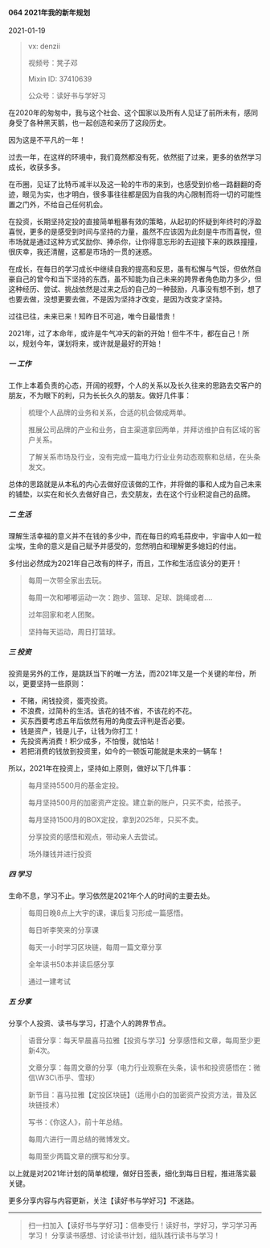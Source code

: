 #### 064 2021年我的新年规划

2021-01-19

> vx: denzii
>
> 视频号：凳子邓
>
> Mixin ID: 37410639
>
> 公众号：读好书与学好习



在2020年的匆匆中，我与这个社会、这个国家以及所有人见证了前所未有，感同身受了各种黑天鹅，也一起创造和亲历了这段历史。

因为这是不平凡的一年！

过去一年，在这样的环境中，我们竟然都没有死，依然挺了过来，更多的依然学习成长，收获多多。

在币圈，见证了比特币减半以及这一轮的牛市的来到，也感受到价格一路翻翻的奇迹，眼见为实，也才明白，很多事往往都是因为自我的内心限制而将一切的可能性置之门外，不给自己任何机会。

在投资，长期坚持定投的直接简单粗暴有效的策略，从起初的怀疑到年终时的浮盈喜悦，更多的是感受到时间与坚持的力量，虽然不应该因为此刻是牛市而喜悦，但市场就是通过这种方式奖励你、捧杀你，让你得意忘形的去迎接下来的跌跌撞撞，很庆幸，我还清醒，这都是市场的一贯的迷惑。

在成长，在每日的学习成长中继续自我的提高和反思，虽有松懈与气馁，但依然自豪自己的曾今和当下坚持的东西，虽不知能为自己未来的跨界者角色助力多少，但这种经历、尝试、挑战依然是过来之后的自己的一种鼓励，凡事没有想不到，想了也要去做，没想更要去做，不是因为坚持才改变，是因为改变才坚持。

过往已往，未来已来！知昨日不可追，唯今日最惜贵！

2021年，过了本命年，或许是牛气冲天的新的开始！但牛不牛，都在自己！所以，规划今年，谋划将来，或许就是最好的开始！

##### 一 工作

工作上本着负责的心态，开阔的视野，个人的关系以及长久往来的思路去交客户的朋友，不为眼下的利，只为长长久久的朋友。做好几件事：

> 梳理个人品牌的业务和关系，合适的机会做成两单。
>
> 推展公司品牌的产业和业务，自主渠道拿回两单，并拜访维护自有区域的客户关系。
>
> 了解关系市场及行业，没有完成一篇电力行业业务动态观察和总结，在头条发文。

总体的思路就是从本私的内心去做好应该做的工作，并将做的事和人成为自己未来的铺垫，以实在和长久去做好自己，去交朋友，去在这个行业积淀自己的品牌。

##### 二  生活

理解生活幸福的意义并不在钱的多少中，而在每日的鸡毛蒜皮中，宇宙中人如一粒尘埃，生命的意义是自己赋予并感受的，忽然明白和理解更多媳妇的付出。

多付出必然成为2021年自己改有的样子，而且，工作和生活应该分的更开！

> 每周一次带全家出去玩。
>
> 每周一次和嘟嘟运动一次：跑步、篮球、足球、跳绳或者....
>
> 过年回家和老人团聚。
>
> 坚持每天运动，周日打篮球。

##### 三 投资

投资是另外的工作，是跳跃当下的唯一方法，而2021年又是一个关键的年份，所以，更要坚持一些原则：

- 不赌，闲钱投资，蛋壳投资。
- 不浪费，过简朴的生活。该花的钱不省，不该花的不花。
- 买东西要考虑五年后依然有用的角度去评判是否必要。
- 钱是资产，钱是儿子，让钱为你打工！
- 先投资再消费！积少成多，不怕慢，就怕站！
- 若把消费的钱放到投资里，如今的一顿饭可能就是未来的一辆车！

所以，2021年在投资上，坚持如上原则，做好以下几件事：

> 每月坚持5500月的基金定投。
>
> 每月坚持500月的加密资产定投。建立新的账户，只买不卖，给孩子。
>
> 每月坚持1500月的BOX定投，拿到2025年，只买不卖。
>
> 分享投资的感悟和观点，带动亲人去尝试。
>
> 场外赚钱并进行投资 



##### 四 学习

生命不息，学习不止。学习依然是2021年个人的时间的主要去处。

> 每周日晚8点上大宇的课，课后复习形成一篇感悟。
>
> 每日听李笑来的分享课
>
> 每天一小时学习区块链，每周一篇文章分享
>
> 全年读书50本并读后感分享
>
> 通过一建考试

##### 五 分享

分享个人投资、读书与学习，打造个人的跨界节点。

> 语音分享：每天早晨喜马拉雅【投资与学习】分享感悟和文章，每周至少更新4次。
>
> 文章分享：每周文章的分享（电力行业观察在头条，读书和投资感悟在：微信\W3C\币乎、雪球）
>
> 新节目：喜马拉雅【定投区块链】（适用小白的加密资产投资方法，普及区块链技术）
>
> 写书：《你这人》，前十年总结。
>
> 每周六进行一周总结的微博发文。
>
> 每周至少两篇文章的撰写和分享。

以上就是对2021年计划的简单梳理，做好日签表，细化到每日日程，推进落实最关键。



更多分享内容与内容更新，关注【读好书与学好习】不迷路。

------

> 扫一扫加入【读好书与学好习】：信奉受行！读好书，学好习，学习学习再学习！ 分享读书感想、讨论读书计划，组队践行读书与学习！

